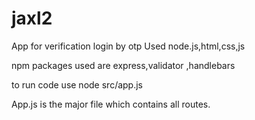 # jaxl2
App for verification login by otp Used node.js,html,css,js

npm packages used are express,validator ,handlebars

to run code use node src/app.js

App.js is the major file which contains all routes.
